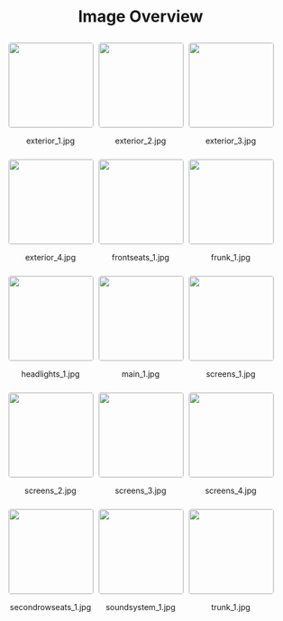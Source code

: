 <style>
    .image-gallery {
        display: flex;
        flex-wrap: wrap;
        gap: 10px;
        justify-content: center;
        padding: 10px;
    }
    .image-gallery img {
        width: 150px;
        height: auto;
        border: 1px solid #ddd;
        border-radius: 5px;
    }
    .image-gallery div {
        flex: 1 1 calc(33.333% - 20px); /* Three images per row on large screens */
        max-width: 150px;
        text-align: center;
    }
    @media (max-width: 768px) {
        .image-gallery div {
            flex: 1 1 calc(50% - 20px); /* Two images per row on medium screens */
        }
    }
    @media (max-width: 480px) {
        .image-gallery div {
            flex: 1 1 100%; /* One image per row on small screens */
        }
    }
</style>
<h1 style ="text-align: center;"> Image Overview </h1> <div class="image-gallery">
<div>
<img src="https://media.evkx.net/multimedia/models/zeekr/x/x_long_range_rwd/exterior_1_st.jpg">
<p>exterior_1.jpg</p>
</div>
<div>
<img src="https://media.evkx.net/multimedia/models/zeekr/x/x_long_range_rwd/exterior_2_st.jpg">
<p>exterior_2.jpg</p>
</div>
<div>
<img src="https://media.evkx.net/multimedia/models/zeekr/x/x_long_range_rwd/exterior_3_st.jpg">
<p>exterior_3.jpg</p>
</div>
<div>
<img src="https://media.evkx.net/multimedia/models/zeekr/x/x_long_range_rwd/exterior_4_st.jpg">
<p>exterior_4.jpg</p>
</div>
<div>
<img src="https://media.evkx.net/multimedia/models/zeekr/x/x_long_range_rwd/frontseats_1_st.jpg">
<p>frontseats_1.jpg</p>
</div>
<div>
<img src="https://media.evkx.net/multimedia/models/zeekr/x/x_long_range_rwd/frunk_1_st.jpg">
<p>frunk_1.jpg</p>
</div>
<div>
<img src="https://media.evkx.net/multimedia/models/zeekr/x/x_long_range_rwd/headlights_1_st.jpg">
<p>headlights_1.jpg</p>
</div>
<div>
<img src="https://media.evkx.net/multimedia/models/zeekr/x/x_long_range_rwd/main_1_st.jpg">
<p>main_1.jpg</p>
</div>
<div>
<img src="https://media.evkx.net/multimedia/models/zeekr/x/x_long_range_rwd/screens_1_st.jpg">
<p>screens_1.jpg</p>
</div>
<div>
<img src="https://media.evkx.net/multimedia/models/zeekr/x/x_long_range_rwd/screens_2_st.jpg">
<p>screens_2.jpg</p>
</div>
<div>
<img src="https://media.evkx.net/multimedia/models/zeekr/x/x_long_range_rwd/screens_3_st.jpg">
<p>screens_3.jpg</p>
</div>
<div>
<img src="https://media.evkx.net/multimedia/models/zeekr/x/x_long_range_rwd/screens_4_st.jpg">
<p>screens_4.jpg</p>
</div>
<div>
<img src="https://media.evkx.net/multimedia/models/zeekr/x/x_long_range_rwd/secondrowseats_1_st.jpg">
<p>secondrowseats_1.jpg</p>
</div>
<div>
<img src="https://media.evkx.net/multimedia/models/zeekr/x/x_long_range_rwd/soundsystem_1_st.jpg">
<p>soundsystem_1.jpg</p>
</div>
<div>
<img src="https://media.evkx.net/multimedia/models/zeekr/x/x_long_range_rwd/trunk_1_st.jpg">
<p>trunk_1.jpg</p>
</div>
</div>
